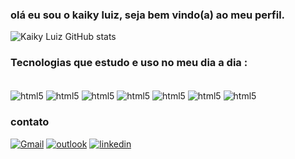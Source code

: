 ### olá eu sou o kaiky luiz, seja bem vindo(a) ao meu perfil.

![Kaiky Luiz GitHub stats](https://github-readme-stats.vercel.app/api?username=KaikyLuiz&show_icons=true&theme=tokyonight)



### Tecnologias que estudo e uso no meu dia a dia :

<div style="display: inline_block"></br>
<img align= "center" alt= "html5" src= "https://img.shields.io/badge/HTML5-E34F26?style=for-the-badge&logo=html5&logoColor=white">

<img align= "center" alt= "html5" src= "https://img.shields.io/badge/CSS3-1572B6?style=for-the-badge&logo=css3&logoColor=white">

<img align= "center" alt= "html5" src= "https://img.shields.io/badge/JavaScript-F7DF1E?style=for-the-badge&logo=javascript&logoColor=black">

<img align= "center" alt= "html5" src= "https://img.shields.io/badge/Java-ED8B00?style=for-the-badge&logo=java&logoColor=white">

<img align= "center" alt= "html5" src= "https://img.shields.io/badge/PHP-777BB4?style=for-the-badge&logo=php&logoColor=white">

<img align= "center" alt= "html5" src= "https://img.shields.io/badge/.NET-5C2D91?style=for-the-badge&logo=.net&logoColor=white">

<img align= "center" alt= "html5" src= "https://img.shields.io/badge/MySQL-00000F?style=for-the-badge&logo=mysql&logoColor=white"> 

</div>

### contato 

[![Gmail](https://img.shields.io/badge/Gmail-D14836?style=for-the-badge&logo=gmail&logoColor=white)](mailto:kaikyluiz0502etec@gmail.com)
[![outlook](https://img.shields.io/badge/Microsoft_Outlook-0078D4?style=for-the-badge&logo=microsoft-outlook&logoColor=white)](mailto:kaiky.vaz@etec.sp.gov.br)
[![linkedin](https://img.shields.io/badge/LinkedIn-0077B5?style=for-the-badge&logo=linkedin&logoColor=white)](https://www.linkedin.com/in/kaikyluiz-20031002/)


